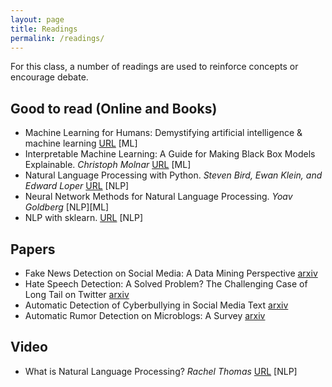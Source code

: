 ```yaml
---
layout: page
title: Readings
permalink: /readings/
---
```


For this class, a number of readings are used to reinforce concepts or encourage debate.

## Good to read (Online and Books)

* Machine Learning for Humans: Demystifying artificial intelligence & machine learning [URL](https://medium.com/machine-learning-for-humans/why-machine-learning-matters-6164faf1df12) [ML]
* Interpretable Machine Learning: A Guide for Making Black Box Models Explainable. *Christoph Molnar* [URL](https://christophm.github.io/interpretable-ml-book/) [ML]
* Natural Language Processing with Python. *Steven Bird, Ewan Klein, and Edward Loper* [URL](http://www.nltk.org/) [NLP]
* Neural Network Methods for Natural Language Processing. *Yoav Goldberg* [NLP][ML]
* NLP with sklearn. [URL](https://scikit-learn.org/stable/tutorial/text_analytics/working_with_text_data.html) [NLP]

## Papers

* Fake News Detection on Social Media: A Data Mining Perspective [arxiv](https://arxiv.org/pdf/1708.01967.pdf)
* Hate Speech Detection: A Solved Problem? The Challenging Case of Long Tail on Twitter [arxiv](https://arxiv.org/pdf/1803.03662.pdf)
* Automatic Detection of Cyberbullying in Social Media Text [arxiv](https://arxiv.org/pdf/1801.05617.pdf)
* Automatic Rumor Detection on Microblogs: A Survey [arxiv](https://arxiv.org/pdf/1807.03505.pdf)

## Video

* What is Natural Language Processing? *Rachel Thomas* [URL](http://www.youtube.com/watch?v=cce8ntxP_XI) [NLP]
